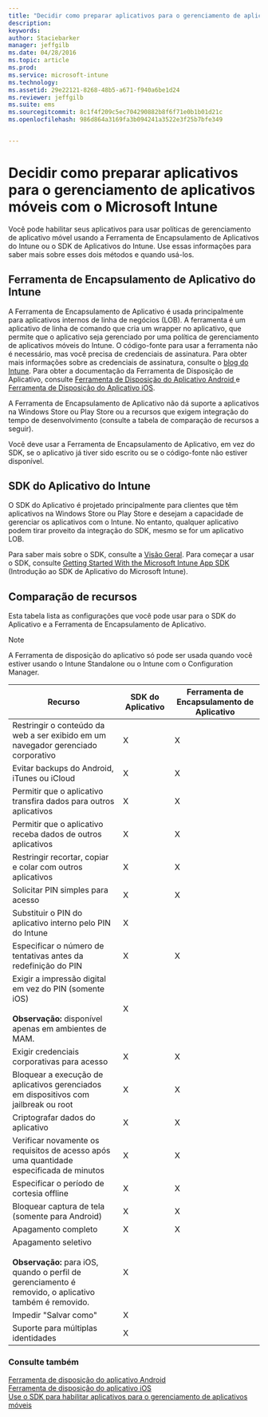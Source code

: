 ```yaml
---
title: "Decidir como preparar aplicativos para o gerenciamento de aplicativos móveis com o Microsoft Intune | Microsoft Intune"
description: 
keywords: 
author: Staciebarker
manager: jeffgilb
ms.date: 04/28/2016
ms.topic: article
ms.prod: 
ms.service: microsoft-intune
ms.technology: 
ms.assetid: 29e22121-8268-48b5-a671-f940a6be1d24
ms.reviewer: jeffgilb
ms.suite: ems
ms.sourcegitcommit: 8c1f4f209c5ec704290882b8f6f71e0b1b01d21c
ms.openlocfilehash: 986d864a3169fa3b094241a3522e3f25b7bfe349


---
```


# Decidir como preparar aplicativos para o gerenciamento de aplicativos móveis com o Microsoft Intune
Você pode habilitar seus aplicativos para usar políticas de gerenciamento de aplicativo móvel usando a Ferramenta de Encapsulamento de Aplicativos do Intune ou o SDK de Aplicativos do Intune. Use essas informações para saber mais sobre esses dois métodos e quando usá-los.

## Ferramenta de Encapsulamento de Aplicativo do Intune
A Ferramenta de Encapsulamento de Aplicativo é usada principalmente para aplicativos internos de linha de negócios (LOB). A ferramenta é um aplicativo de linha de comando que cria um wrapper no aplicativo, que permite que o aplicativo seja gerenciado por uma política de gerenciamento de aplicativos móveis do Intune. O código-fonte para usar a ferramenta não é necessário, mas você precisa de credenciais de assinatura.  Para obter mais informações sobre as credenciais de assinatura, consulte o [blog do Intune](https://blogs.technet.microsoft.com/enterprisemobility/2015/02/25/how-to-obtain-the-prerequisites-for-the-intune-app-wrapping-tool-for-ios/). Para obter a documentação da Ferramenta de Disposição de Aplicativo, consulte [Ferramenta de Disposição do Aplicativo Android ](prepare-android-apps-for-mobile-application-management-with-the-microsoft-intune-app-wrapping-tool.md) e [Ferramenta de Disposição do Aplicativo iOS](prepare-ios-apps-for-mobile-application-management-with-the-microsoft-intune-app-wrapping-tool.md).

A Ferramenta de Encapsulamento de Aplicativo não dá suporte a aplicativos na Windows Store ou Play Store ou a recursos que exigem integração do tempo de desenvolvimento (consulte a tabela de comparação de recursos a seguir).

Você deve usar a Ferramenta de Encapsulamento de Aplicativo, em vez do SDK, se o aplicativo já tiver sido escrito ou se o código-fonte não estiver disponível.

## SDK do Aplicativo do Intune
O SDK do Aplicativo é projetado principalmente para clientes que têm aplicativos na Windows Store ou Play Store e desejam a capacidade de gerenciar os aplicativos com o Intune. No entanto, qualquer aplicativo podem tirar proveito da integração do SDK, mesmo se for um aplicativo LOB.

Para saber mais sobre o SDK, consulte a [Visão Geral](/intune/develop/intune-app-sdk). Para começar a usar o SDK, consulte [Getting Started With the Microsoft Intune App SDK](/intune/develop/intune-app-sdk-get-started) (Introdução ao SDK de Aplicativo do Microsoft Intune).

## Comparação de recursos
Esta tabela lista as configurações que você pode usar para o SDK do Aplicativo e a Ferramenta de Encapsulamento de Aplicativo.

> [!NOTE]
> A Ferramenta de disposição do aplicativo só pode ser usada quando você estiver usando o Intune Standalone ou o Intune com o Configuration Manager.

|Recurso|SDK do Aplicativo|Ferramenta de Encapsulamento de Aplicativo|
|-----------|---------------------|-----------|
|Restringir o conteúdo da web a ser exibido em um navegador gerenciado corporativo|X|X|
|Evitar backups do Android, iTunes ou iCloud|X|X|
|Permitir que o aplicativo transfira dados para outros aplicativos|X|X|
|Permitir que o aplicativo receba dados de outros aplicativos|X|X|
|Restringir recortar, copiar e colar com outros aplicativos|X|X|
|Solicitar PIN simples para acesso|X|X|
|Substituir o PIN do aplicativo interno pelo PIN do Intune|X||
|Especificar o número de tentativas antes da redefinição do PIN|X|X|
|Exigir a impressão digital em vez do PIN (somente iOS)<br></br>**Observação:** disponível apenas em ambientes de MAM.|X||
|Exigir credenciais corporativas para acesso|X|X|
|Bloquear a execução de aplicativos gerenciados em dispositivos com jailbreak ou root|X|X|
|Criptografar dados do aplicativo|X|X|
|Verificar novamente os requisitos de acesso após uma quantidade especificada de minutos|X|X|
|Especificar o período de cortesia offline|X|X|
|Bloquear captura de tela (somente para Android)|X|X|
|Apagamento completo|X|X|
|Apagamento seletivo <br></br>**Observação:** para iOS, quando o perfil de gerenciamento é removido, o aplicativo também é removido.|X||
|Impedir "Salvar como" |X||
|Suporte para múltiplas identidades|X||

### Consulte também
[Ferramenta de disposição do aplicativo Android](prepare-android-apps-for-mobile-application-management-with-the-microsoft-intune-app-wrapping-tool.md)</br>
[Ferramenta de disposição do aplicativo iOS](prepare-ios-apps-for-mobile-application-management-with-the-microsoft-intune-app-wrapping-tool.md)</br>
[Use o SDK para habilitar aplicativos para o gerenciamento de aplicativos móveis](use-the-sdk-to-enable-apps-for-mobile-application-management.md)



<!--HONumber=Jun16_HO4-->


